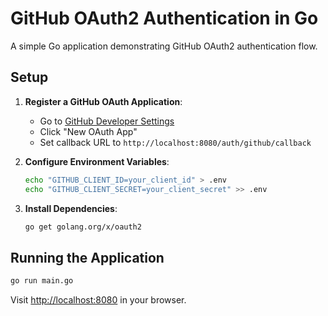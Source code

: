 # GitHub OAuth2 Authentication in Go

A simple Go application demonstrating GitHub OAuth2 authentication flow.

## Setup

1. **Register a GitHub OAuth Application**:
   - Go to [GitHub Developer Settings](https://github.com/settings/developers)
   - Click "New OAuth App"
   - Set callback URL to `http://localhost:8080/auth/github/callback`

2. **Configure Environment Variables**:
   ```bash
   echo "GITHUB_CLIENT_ID=your_client_id" > .env
   echo "GITHUB_CLIENT_SECRET=your_client_secret" >> .env
   ```

3. **Install Dependencies**:
   ```bash
   go get golang.org/x/oauth2
   ```

## Running the Application

```bash
go run main.go
```

Visit [http://localhost:8080](http://localhost:8080) in your browser.



